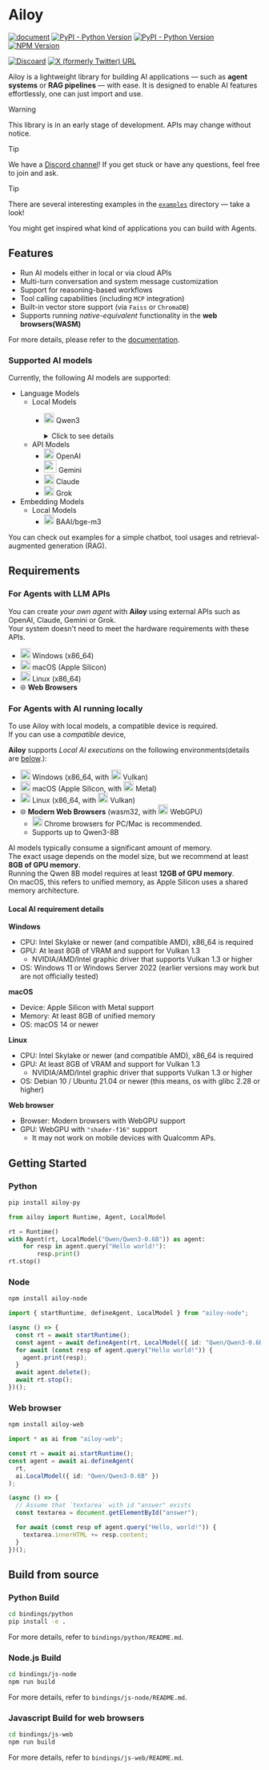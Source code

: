 # Ailoy

[![document](https://img.shields.io/badge/document-latest-2ea44f)](https://brekkylab.github.io/ailoy/)
[![PyPI - Python Version](https://img.shields.io/pypi/pyversions/ailoy-py)](https://pypi.org/project/ailoy-py/)
[![PyPI - Python Version](https://img.shields.io/pypi/v/ailoy-py)](https://pypi.org/project/ailoy-py/)
[![NPM Version](https://img.shields.io/npm/v/ailoy-node)](https://www.npmjs.com/package/ailoy-node)

[![Discoard](https://img.shields.io/badge/Discord-7289DA?logo=discord&logoColor=white)](https://discord.gg/27rx3EJy3P)
[![X (formerly Twitter) URL](https://img.shields.io/twitter/url?url=https%3A%2F%2Fx.com%2Failoy_co)](https://x.com/ailoy_co)


Ailoy is a lightweight library for building AI applications — such as **agent systems** or **RAG pipelines** — with ease. It is designed to enable AI features effortlessly, one can just import and use.

> [!WARNING]
> This library is in an early stage of development. APIs may change without notice.

> [!TIP]
> We have a [Discord channel](https://discord.gg/27rx3EJy3P)! If you get stuck or have any questions, feel free to join and ask.

> [!TIP]
> There are several interesting examples in the [`examples`](./examples) directory — take a look!
>
> You might get inspired what kind of applications you can build with Agents.

## Features

- Run AI models either in local or via cloud APIs
- Multi-turn conversation and system message customization
- Support for reasoning-based workflows
- Tool calling capabilities (including `MCP` integration)
- Built-in vector store support (via `Faiss` or `ChromaDB`)
- Supports running _native-equivalent_ functionality in the **web browsers(WASM)**

For more details, please refer to the [documentation](https://brekkylab.github.io/ailoy/).

### Supported AI models

Currently, the following AI models are supported:

- Language Models
  - Local Models
    - <img src="https://github.com/user-attachments/assets/177461a2-7a0e-4449-b5a0-8d7028349607" width="20" height="20"> Qwen3
      <details>
        <summary>Click to see details</summary><p>
          
        - `Qwen/Qwen3-0.6B`
        - `Qwen/Qwen3-1.7B`
        - `Qwen/Qwen3-4B`
        - `Qwen/Qwen3-8B`
        - `Qwen/Qwen3-14B`
        - `Qwen/Qwen3-32B`
        - `Qwen/Qwen3-30B-A3B` (MoE)
        </p>
      </details>
  - API Models
    - <img src="https://github.com/user-attachments/assets/ffc93fe4-a345-4525-bf19-0f1419af08f8" width="20" height="20"> OpenAI
    - <img src="https://github.com/user-attachments/assets/6fc0015d-090d-4642-a056-3fbc1f66b599" width="25" height="25"> Gemini
    - <img src="https://github.com/user-attachments/assets/94855f00-a640-40e2-b3b6-9481d6bfd910" width="20" height="20"> Claude
    - <img src="https://github.com/user-attachments/assets/aaf28fe3-9b1e-479d-9631-986afc8b5b66" width="20" height="20"> Grok
- Embedding Models
  - Local Models
    - <img src="https://bge-model.com/_static/bge_logo.jpeg" width="20" height="20"> BAAI/bge-m3

You can check out examples for a simple chatbot, tool usages and retrieval-augmented generation (RAG).

## Requirements

### For Agents with LLM APIs

You can create _your own agent_ with **Ailoy** using external APIs such as OpenAI, Claude, Gemini or Grok.  
Your system doesn't need to meet the hardware requirements with these APIs.

- <img width="20" height="20" alt="image" src="https://github.com/user-attachments/assets/22661c5c-43a1-4ab8-9281-a9b5ad43cefb" /> Windows (x86_64)
- <img width="20" height="20" alt="image" src="https://github.com/user-attachments/assets/1e77e2be-4a6e-42a5-866d-e4bd1b5a7bb7" /> macOS (Apple Silicon)
- <img width="20" height="20" alt="image" src="https://github.com/user-attachments/assets/1877d447-66e7-4796-994c-d0242475a1d0" /> Linux (x86_64)
- 🌐 **Web Browsers**

### For Agents with AI running locally

To use Ailoy with local models, a compatible device is required.  
If you can use a _compatible_ device,

**Ailoy** supports _Local AI executions_ on the following environments(details are [below](#local-ai-requirement-details).):

- <img width="20" height="20" alt="image" src="https://github.com/user-attachments/assets/22661c5c-43a1-4ab8-9281-a9b5ad43cefb" /> Windows (x86_64, with <img width="20" height="20" alt="image" src="https://github.com/user-attachments/assets/2dde8002-f2fb-4ed1-a83c-9dd3b8a2b8bd" /> Vulkan)
- <img width="20" height="20" alt="image" src="https://github.com/user-attachments/assets/1e77e2be-4a6e-42a5-866d-e4bd1b5a7bb7" /> macOS (Apple Silicon, with <img width="20" height="20" alt="image" src="https://github.com/user-attachments/assets/0bf3a719-b221-4d05-8a9e-3a37673a401d" />
  Metal)
- <img width="20" height="20" alt="image" src="https://github.com/user-attachments/assets/1877d447-66e7-4796-994c-d0242475a1d0" /> Linux (x86_64, with <img width="20" height="20" alt="image" src="https://github.com/user-attachments/assets/2dde8002-f2fb-4ed1-a83c-9dd3b8a2b8bd" /> Vulkan)
- 🌐 **Modern Web Browsers** (wasm32, with <img width="20" height="20" alt="image" src="https://github.com/user-attachments/assets/74ac8877-0265-48fe-9939-a256ce79d2d8" /> WebGPU)
  - <img src="https://github.com/user-attachments/assets/4cc0058b-92c0-4cb2-8179-3d5416ed3196" width="20" height="20"> Chrome browsers for PC/Mac is recommended.
  - Supports up to Qwen3-8B

AI models typically consume a significant amount of memory.  
The exact usage depends on the model size, but we recommend at least **8GB of GPU memory**.  
Running the Qwen 8B model requires at least **12GB of GPU memory**.  
On macOS, this refers to unified memory, as Apple Silicon uses a shared memory architecture.

#### Local AI requirement details

**Windows**

- CPU: Intel Skylake or newer (and compatible AMD), x86_64 is required
- GPU: At least 8GB of VRAM and support for Vulkan 1.3
  - NVIDIA/AMD/Intel graphic driver that supports Vulkan 1.3 or higher
- OS: Windows 11 or Windows Server 2022 (earlier versions may work but are not officially tested)

**macOS**

- Device: Apple Silicon with Metal support
- Memory: At least 8GB of unified memory
- OS: macOS 14 or newer

**Linux**

- CPU: Intel Skylake or newer (and compatible AMD), x86_64 is required
- GPU: At least 8GB of VRAM and support for Vulkan 1.3
  - NVIDIA/AMD/Intel graphic driver that supports Vulkan 1.3 or higher
- OS: Debian 10 / Ubuntu 21.04 or newer (this means, os with glibc 2.28 or higher)

**Web browser**

- Browser: Modern browsers with WebGPU support
- GPU: WebGPU with `"shader-f16"` support
  - It may not work on mobile devices with Qualcomm APs.

## Getting Started

### Python

```sh
pip install ailoy-py
```

```python
from ailoy import Runtime, Agent, LocalModel

rt = Runtime()
with Agent(rt, LocalModel("Qwen/Qwen3-0.6B")) as agent:
    for resp in agent.query("Hello world!"):
        resp.print()
rt.stop()
```

### Node

```sh
npm install ailoy-node
```

```typescript
import { startRuntime, defineAgent, LocalModel } from "ailoy-node";

(async () => {
  const rt = await startRuntime();
  const agent = await defineAgent(rt, LocalModel({ id: "Qwen/Qwen3-0.6B" }));
  for await (const resp of agent.query("Hello world!")) {
    agent.print(resp);
  }
  await agent.delete();
  await rt.stop();
})();
```

### Web browser

```sh
npm install ailoy-web
```

```typescript
import * as ai from "ailoy-web";

const rt = await ai.startRuntime();
const agent = await ai.defineAgent(
  rt,
  ai.LocalModel({ id: "Qwen/Qwen3-0.6B" })
);

(async () => {
  // Assume that `textarea` with id "answer" exists
  const textarea = document.getElementById("answer");

  for await (const resp of agent.query("Hello, world!")) {
    textarea.innerHTML += resp.content;
  }
})();
```

## Build from source

### Python Build

```bash
cd bindings/python
pip install -e .
```

For more details, refer to `bindings/python/README.md`.

### Node.js Build

```bash
cd bindings/js-node
npm run build
```

For more details, refer to `bindings/js-node/README.md`.

### Javascript Build for web browsers

```bash
cd bindings/js-web
npm run build
```

For more details, refer to `bindings/js-web/README.md`.
